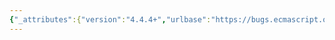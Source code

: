 ```yaml
---
{"_attributes":{"version":"4.4.4+","urlbase":"https://bugs.ecmascript.org/","maintainer":"dherman@mozilla.com"},"bug":{"bug_id":747,"creation_ts":"2012-10-06 09:50:00 -0700","short_desc":"15.13.7.*: \"raise [an error]\"","delta_ts":"2012-10-26 15:34:06 -0700","product":"Draft for 6th Edition","component":"editorial issue","version":"Rev 10: September 27, 2012 Draft","rep_platform":"All","op_sys":"All","bug_status":"RESOLVED","resolution":"FIXED","priority":"Normal","bug_severity":"minor","everconfirmed":true,"reporter":{"uid":"jmdyck","name":"Michael Dyck"},"assigned_to":{"uid":"allen","name":"Allen Wirfs-Brock"},"long_desc":[{"commentid":1878,"comment_count":0,"who":{"uid":"jmdyck","name":"Michael Dyck"},"bug_when":"2012-10-06 09:50:34 -0700","thetext":"Within 15.13.7, there are several occurrences of the phrases\n    raise a TypeError\n    raise a RangeError\n\nChange \"raise\" to \"throw\", and append \"exception\"."},{"commentid":1958,"comment_count":1,"who":{"uid":"allen","name":"Allen Wirfs-Brock"},"bug_when":"2012-10-20 15:04:02 -0700","thetext":"corrected in rev 11 editor's draft"},{"commentid":2096,"comment_count":2,"who":{"uid":"allen","name":"Allen Wirfs-Brock"},"bug_when":"2012-10-26 15:34:06 -0700","thetext":"in October 26, 2012 release draft"}]}}
---
```

